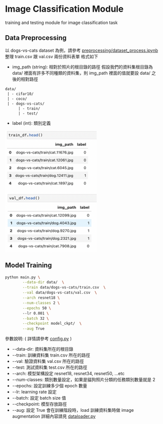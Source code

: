 # Image Classification Module

training and testing module for image classification task

## Data Preprocessing

以 dogs-vs-cats dataset 為例，請參考 [preprocessing/dataset_process.ipynb](preprocessing/dataset_process.ipynb)
整理 train.csv 跟 val.csv 兩份資料表單
格式如下

* img_path (string): 相對於照片的根目錄的路徑
  假設我們的資料集根目錄為 data/ 裡面有許多不同種類的資料集，則 img_path 裡面的值就要設 data/ 之後的相對路徑

```
data/ 
 | - cifar10/
 | - coco/
 | - dogs-vs-cats/
      | - train/
      | - test/   
```

* label (int): 類別定義

<!-- ![](image/train_dataframe.png) -->
 <img src="image/train_dataframe.png" width = "300" height = "200" alt="" align=center />

<!-- ![](image/val_dataframe.png) -->
 <img src="image/val_dataframe.png" width = "300" height = "200" alt="" align=center />


## Model Training

```bash
python main.py \
        --data-dir data/  \
        --train data/dogs-vs-cats/train.csv  \
        --val data/dogs-vs-cats/val.csv  \
        --arch resnet18 \
        --num-classes 2 \
        --epochs 50 \ 
        --lr 0.001 \
        --batch 32 \
        --checkpoint model_ckpt/  \
        --aug True
```

參數說明: ( 詳情請參考 [config.py](config.py) )

* --data-dir: 資料集所在的根目錄
* --train:  訓練資料集 train.csv 所在的路徑
* --val:  驗證資料集 val.csv 所在的路徑
* --test: 測試資料集 test.csv 所在的路徑
* --arch: 模型架構設定 resnet18, resnet34, resnet50, ...etc
* --num-classes: 類別數量設定，如果是貓狗照片分類的任務類別數量就是 2
* --epochs: 設定訓練多少個 epoch 數量
* --lr: learning rate 設定
* --batch: 設定 batch size 值
* --checkpoint: 模型存放路徑
* --aug: 設定 True 會在訓練階段時，load 訓練資料集時做 image augmentation 詳細內容請見 [dataloader.py](dataloader.py)


